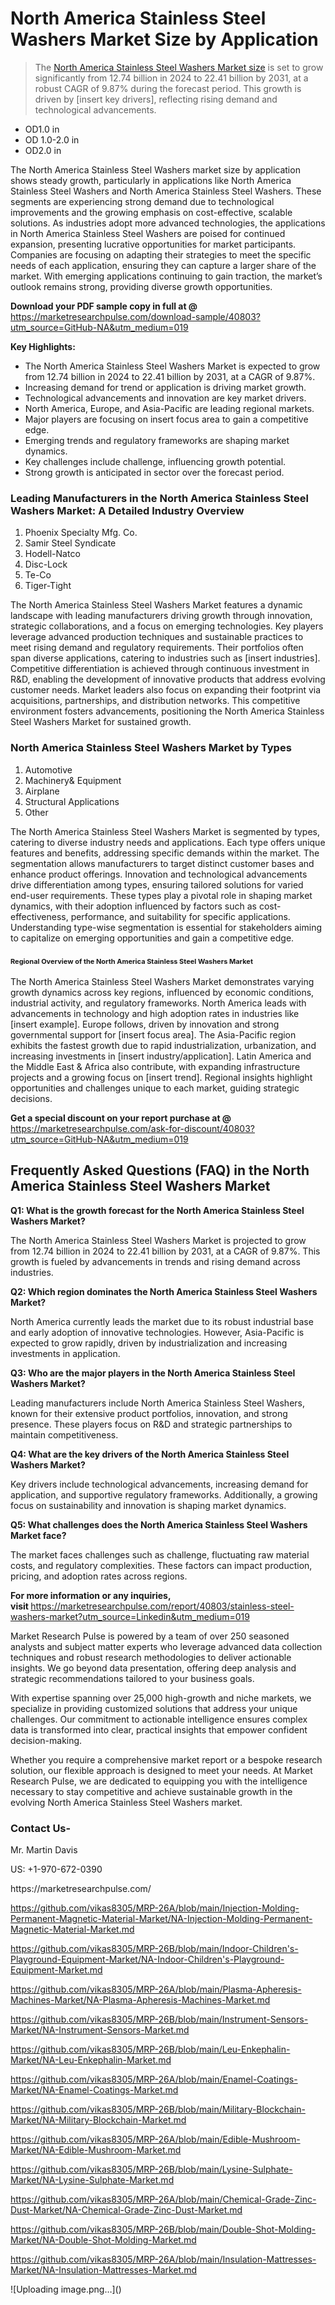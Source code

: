 <h1>North America Stainless Steel Washers Market&nbsp;Size by Application</h1><blockquote><p>The <a href="https://marketresearchpulse.com/download-sample/40803?utm_source=GitHub-NA&amp;utm_medium=019">North America Stainless Steel Washers Market size</a> is set to grow significantly from 12.74 billion in 2024 to 22.41 billion by 2031, at a robust CAGR of 9.87% during the forecast period. This growth is driven by [insert key drivers], reflecting rising demand and technological advancements.</p></blockquote><ul><li>OD1.0 in <li> OD 1.0-2.0 in <li> OD2.0 in</li></ul><p>The North America Stainless Steel Washers market size by application shows steady growth, particularly in applications like North America Stainless Steel Washers and North America Stainless Steel Washers. These segments are experiencing strong demand due to technological improvements and the growing emphasis on cost-effective, scalable solutions. As industries adopt more advanced technologies, the applications in North America Stainless Steel Washers are poised for continued expansion, presenting lucrative opportunities for market participants. Companies are focusing on adapting their strategies to meet the specific needs of each application, ensuring they can capture a larger share of the market. With emerging applications continuing to gain traction, the market’s outlook remains strong, providing diverse growth opportunities.</p><p><strong>Download your PDF sample copy in full at @ </strong><a href="https://marketresearchpulse.com/download-sample/40803?utm_source=GitHub-NA&amp;utm_medium=019">https://marketresearchpulse.com/download-sample/40803?utm_source=GitHub-NA&amp;utm_medium=019</a></p><p><strong>Key Highlights: </strong></p><ul><li>The North America Stainless Steel Washers Market is expected to grow from 12.74 billion in 2024 to 22.41 billion by 2031, at a CAGR of 9.87%.</li><li>Increasing demand for trend or application is driving market growth.</li><li>Technological advancements and innovation are key market drivers.</li><li>North America, Europe, and Asia-Pacific are leading regional markets.</li><li>Major players are focusing on insert focus area to gain a competitive edge.</li><li>Emerging trends and regulatory frameworks are shaping market dynamics.</li><li>Key challenges include challenge, influencing growth potential.</li><li>Strong growth is anticipated in sector over the forecast period.</li></ul><h3>Leading Manufacturers in the North America Stainless Steel Washers Market: A Detailed Industry Overview</h3><ol><li>Phoenix Specialty Mfg. Co.</li><li>Samir Steel Syndicate</li><li>Hodell-Natco</li><li>Disc-Lock</li><li>Te-Co</li><li>Tiger-Tight</li></ol><div class="flex max-w-full flex-col flex-grow"><div class="min-h-8 text-message flex w-full flex-col items-end gap-2 whitespace-normal break-words [.text-message+&amp;]:mt-5" dir="auto" data-message-author-role="assistant" data-message-id="fd8432e4-4910-450d-b182-61b7bfb0a01f" data-message-model-slug="gpt-4o"><div class="flex w-full flex-col gap-1 empty:hidden first:pt-[3px]"><div class="markdown prose w-full break-words dark:prose-invert light"><p>The North America Stainless Steel Washers Market features a dynamic landscape with leading manufacturers driving growth through innovation, strategic collaborations, and a focus on emerging technologies. Key players leverage advanced production techniques and sustainable practices to meet rising demand and regulatory requirements. Their portfolios often span diverse applications, catering to industries such as [insert industries]. Competitive differentiation is achieved through continuous investment in R&amp;D, enabling the development of innovative products that address evolving customer needs. Market leaders also focus on expanding their footprint via acquisitions, partnerships, and distribution networks. This competitive environment fosters advancements, positioning the North America Stainless Steel Washers Market for sustained growth.</p></div></div></div></div><h3>North America Stainless Steel Washers Market by Types</h3><ol><li>Automotive <li> Machinery& Equipment <li> Airplane <li> Structural Applications <li> Other</li></ol><div class="flex max-w-full flex-col flex-grow"><div class="min-h-8 text-message flex w-full flex-col items-end gap-2 whitespace-normal break-words [.text-message+&amp;]:mt-5" dir="auto" data-message-author-role="assistant" data-message-id="084470be-0bb7-4664-bddf-5156b4f41249" data-message-model-slug="gpt-4o-mini"><div class="flex w-full flex-col gap-1 empty:hidden first:pt-[3px]"><div class="markdown prose w-full break-words dark:prose-invert light"><p>The North America Stainless Steel Washers Market is segmented by types, catering to diverse industry needs and applications. Each type offers unique features and benefits, addressing specific demands within the market. The segmentation allows manufacturers to target distinct customer bases and enhance product offerings. Innovation and technological advancements drive differentiation among types, ensuring tailored solutions for varied end-user requirements. These types play a pivotal role in shaping market dynamics, with their adoption influenced by factors such as cost-effectiveness, performance, and suitability for specific applications. Understanding type-wise segmentation is essential for stakeholders aiming to capitalize on emerging opportunities and gain a competitive edge.</p></div></div></div></div><h3><span style="font-size: 11px;">Regional Overview of the North America Stainless Steel Washers Market</span></h3><div class="flex max-w-full flex-col flex-grow"><div class="min-h-8 text-message flex w-full flex-col items-end gap-2 whitespace-normal break-words [.text-message+&amp;]:mt-5" dir="auto" data-message-author-role="assistant" data-message-id="e9038762-ce64-4e30-91c9-9bd413514231" data-message-model-slug="gpt-4o-mini"><div class="flex w-full flex-col gap-1 empty:hidden first:pt-[3px]"><div class="markdown prose w-full break-words dark:prose-invert light"><p>The North America Stainless Steel Washers Market demonstrates varying growth dynamics across key regions, influenced by economic conditions, industrial activity, and regulatory frameworks. North America leads with advancements in technology and high adoption rates in industries like [insert example]. Europe follows, driven by innovation and strong governmental support for [insert focus area]. The Asia-Pacific region exhibits the fastest growth due to rapid industrialization, urbanization, and increasing investments in [insert industry/application]. Latin America and the Middle East &amp; Africa also contribute, with expanding infrastructure projects and a growing focus on [insert trend]. Regional insights highlight opportunities and challenges unique to each market, guiding strategic decisions.</p></div></div></div></div><p><strong>Get a special discount on your report purchase at @ </strong><a href="https://marketresearchpulse.com/ask-for-discount/40803?utm_source=GitHub-NA&amp;utm_medium=019">https://marketresearchpulse.com/ask-for-discount/40803?utm_source=GitHub-NA&amp;utm_medium=019</a></p><h2>Frequently Asked Questions (FAQ) in the North America Stainless Steel Washers Market</h2><p><strong>Q1: What is the growth forecast for the North America Stainless Steel Washers Market?</strong></p><p>The North America Stainless Steel Washers Market is projected to grow from 12.74 billion in 2024 to 22.41 billion by 2031, at a CAGR of 9.87%. This growth is fueled by advancements in trends and rising demand across industries.</p><p><strong>Q2: Which region dominates the North America Stainless Steel Washers Market?</strong></p><p>North America currently leads the market due to its robust industrial base and early adoption of innovative technologies. However, Asia-Pacific is expected to grow rapidly, driven by industrialization and increasing investments in application.</p><p><strong>Q3: Who are the major players in the North America Stainless Steel Washers Market?</strong></p><p>Leading manufacturers include North America Stainless Steel Washers, known for their extensive product portfolios, innovation, and strong presence. These players focus on R&amp;D and strategic partnerships to maintain competitiveness.</p><p><strong>Q4: What are the key drivers of the North America Stainless Steel Washers Market?</strong></p><p>Key drivers include technological advancements, increasing demand for application, and supportive regulatory frameworks. Additionally, a growing focus on sustainability and innovation is shaping market dynamics.</p><p><strong>Q5: What challenges does the North America Stainless Steel Washers Market face?</strong></p><p>The market faces challenges such as challenge, fluctuating raw material costs, and regulatory complexities. These factors can impact production, pricing, and adoption rates across regions.</p><p><strong>For more information or any inquiries, visit&nbsp;</strong><a href="https://marketresearchpulse.com/report/40803/stainless-steel-washers-market?utm_source=Linkedin&utm_medium=019">https://marketresearchpulse.com/report/40803/stainless-steel-washers-market?utm_source=Linkedin&utm_medium=019</a></p><p>Market Research Pulse is powered by a team of over 250 seasoned analysts and subject matter experts who leverage advanced data collection techniques and robust research methodologies to deliver actionable insights. We go beyond data presentation, offering deep analysis and strategic recommendations tailored to your business goals.</p><p>With expertise spanning over 25,000 high-growth and niche markets, we specialize in providing customized solutions that address your unique challenges. Our commitment to actionable intelligence ensures complex data is transformed into clear, practical insights that empower confident decision-making.</p><p>Whether you require a comprehensive market report or a bespoke research solution, our flexible approach is designed to meet your needs. At Market Research Pulse, we are dedicated to equipping you with the intelligence necessary to stay competitive and achieve sustainable growth in the evolving North America Stainless Steel Washers market.</p><h3><strong>Contact Us-</strong></h3><p>Mr. Martin Davis</p><p>US: +1-970-672-0390</p><p>https://marketresearchpulse.com/</p><p><a href="https://github.com/vikas8305/MRP-26A/blob/main/Injection-Molding-Permanent-Magnetic-Material-Market/NA-Injection-Molding-Permanent-Magnetic-Material-Market.md">https://github.com/vikas8305/MRP-26A/blob/main/Injection-Molding-Permanent-Magnetic-Material-Market/NA-Injection-Molding-Permanent-Magnetic-Material-Market.md</a></p><p><a href="https://github.com/vikas8305/MRP-26B/blob/main/Indoor-Children's-Playground-Equipment-Market/NA-Indoor-Children's-Playground-Equipment-Market.md">https://github.com/vikas8305/MRP-26B/blob/main/Indoor-Children's-Playground-Equipment-Market/NA-Indoor-Children's-Playground-Equipment-Market.md</a></p><p><a href="https://github.com/vikas8305/MRP-26A/blob/main/Plasma-Apheresis-Machines-Market/NA-Plasma-Apheresis-Machines-Market.md">https://github.com/vikas8305/MRP-26A/blob/main/Plasma-Apheresis-Machines-Market/NA-Plasma-Apheresis-Machines-Market.md</a></p><p><a href="https://github.com/vikas8305/MRP-26B/blob/main/Instrument-Sensors-Market/NA-Instrument-Sensors-Market.md">https://github.com/vikas8305/MRP-26B/blob/main/Instrument-Sensors-Market/NA-Instrument-Sensors-Market.md</a></p><p><a href="https://github.com/vikas8305/MRP-26B/blob/main/Leu-Enkephalin-Market/NA-Leu-Enkephalin-Market.md">https://github.com/vikas8305/MRP-26B/blob/main/Leu-Enkephalin-Market/NA-Leu-Enkephalin-Market.md</a></p><p><a href="https://github.com/vikas8305/MRP-26A/blob/main/Enamel-Coatings-Market/NA-Enamel-Coatings-Market.md">https://github.com/vikas8305/MRP-26A/blob/main/Enamel-Coatings-Market/NA-Enamel-Coatings-Market.md</a></p><p><a href="https://github.com/vikas8305/MRP-26B/blob/main/Military-Blockchain-Market/NA-Military-Blockchain-Market.md">https://github.com/vikas8305/MRP-26B/blob/main/Military-Blockchain-Market/NA-Military-Blockchain-Market.md</a></p><p><a href="https://github.com/vikas8305/MRP-26A/blob/main/Edible-Mushroom-Market/NA-Edible-Mushroom-Market.md">https://github.com/vikas8305/MRP-26A/blob/main/Edible-Mushroom-Market/NA-Edible-Mushroom-Market.md</a></p><p><a href="https://github.com/vikas8305/MRP-26B/blob/main/Lysine-Sulphate-Market/NA-Lysine-Sulphate-Market.md">https://github.com/vikas8305/MRP-26B/blob/main/Lysine-Sulphate-Market/NA-Lysine-Sulphate-Market.md</a></p><p><a href="https://github.com/vikas8305/MRP-26A/blob/main/Chemical-Grade-Zinc-Dust-Market/NA-Chemical-Grade-Zinc-Dust-Market.md">https://github.com/vikas8305/MRP-26A/blob/main/Chemical-Grade-Zinc-Dust-Market/NA-Chemical-Grade-Zinc-Dust-Market.md</a></p><p><a href="https://github.com/vikas8305/MRP-26B/blob/main/Double-Shot-Molding-Market/NA-Double-Shot-Molding-Market.md">https://github.com/vikas8305/MRP-26B/blob/main/Double-Shot-Molding-Market/NA-Double-Shot-Molding-Market.md</a></p><p><a href="https://github.com/vikas8305/MRP-26A/blob/main/Insulation-Mattresses-Market/NA-Insulation-Mattresses-Market.md">https://github.com/vikas8305/MRP-26A/blob/main/Insulation-Mattresses-Market/NA-Insulation-Mattresses-Market.md</a></p>
![Uploading image.png…]()
